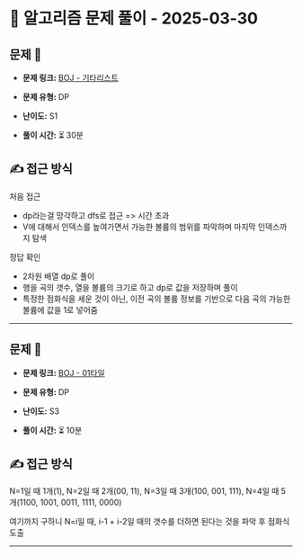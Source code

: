 # 📝 알고리즘 문제 풀이 - 2025-03-30

## 문제 📖

- **문제 링크:** [BOJ - 기타리스트](https://www.acmicpc.net/problem/1495)

- **문제 유형:** DP

- **난이도:** S1

- **풀이 시간:** ⏳ 30분

## ✍ 접근 방식

처음 접근

- dp라는걸 망각하고 dfs로 접근 => 시간 초과
- V에 대해서 인덱스를 높여가면서 가능한 볼륨의 범위를 파악하며 마지막 인덱스까지 탐색

정답 확인

- 2차원 배열 dp로 풀이
- 행을 곡의 갯수, 열을 볼륨의 크기로 하고 dp로 값을 저장하며 풀이
- 특정한 점화식을 세운 것이 아닌, 이전 곡의 볼륨 정보를 기반으로 다음 곡의 가능한 볼륨에 값을 1로 넣어줌

---

## 문제 📖

- **문제 링크:** [BOJ - 01타일](https://www.acmicpc.net/problem/1904)

- **문제 유형:** DP

- **난이도:** S3

- **풀이 시간:** ⏳ 10분

## ✍ 접근 방식

N=1일 때 1개(1), N=2일 때 2개(00, 11),
N=3일 때 3개(100, 001, 111),
N=4일 때 5개(1100, 1001, 0011, 1111, 0000)

여기까지 구하니 N=i일 때, i-1 + i-2일 때의 갯수를 더하면 된다는 것을 파악 후 점화식 도출

---
